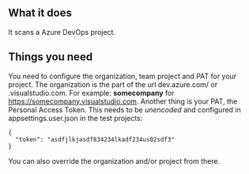 ## What it does ##

It scans a Azure DevOps project.

## Things you need ##

You need to configure the organization, team project and PAT for your project. 
The organization is the part of the url dev.azure.com/<organization> or <organization>.visualstudio.com. For example: **somecompany** for https://somecompany.visualstudio.com. 
Another thing is your PAT, the Personal Access Token. This needs to  be _unencoded_ and configured in appsettings.user.json in the test projects:

```
{
  "token": "asdfjlkjasdf834234lkadf234us02sdf3"
}
```

You can also override the organization and/or project from there.